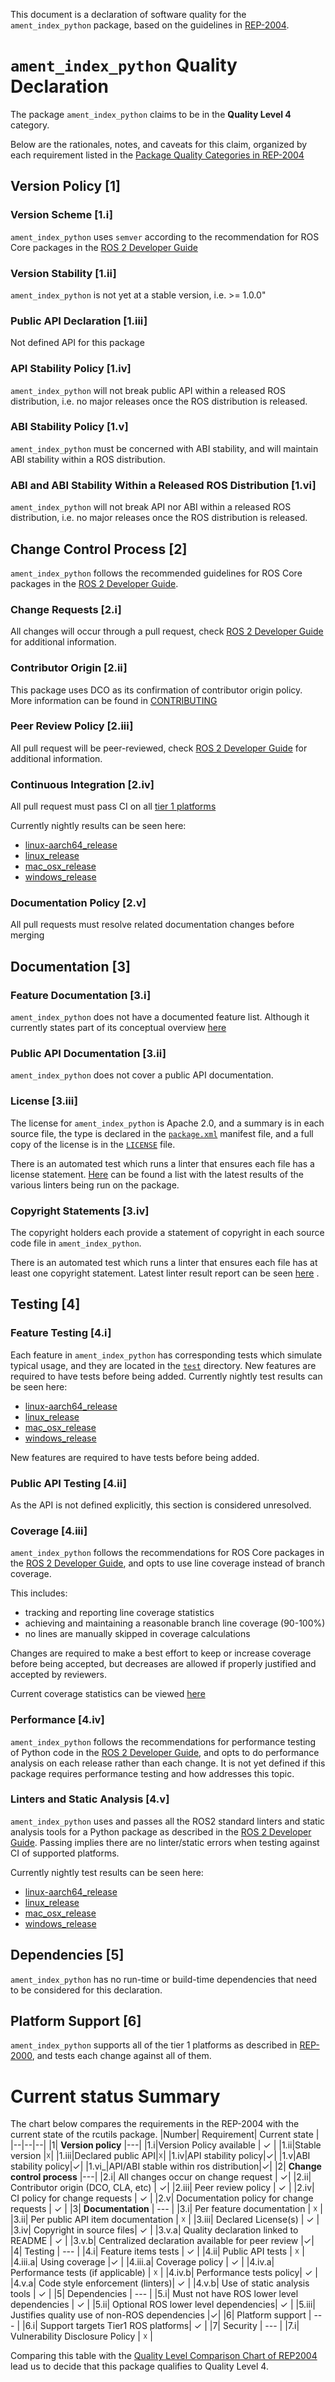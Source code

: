 This document is a declaration of software quality for the `ament_index_python` package, based on the guidelines in [REP-2004](https://github.com/ros-infrastructure/rep/blob/rep-2004/rep-2004.rst).

# `ament_index_python` Quality Declaration

The package `ament_index_python` claims to be in the **Quality Level 4** category.

Below are the rationales, notes, and caveats for this claim, organized by each requirement listed in the [Package Quality Categories in REP-2004](https://index.ros.org/doc/ros2/Contributing/Developer-Guide/#package-quality-categories)

## Version Policy [1]

### Version Scheme [1.i]

`ament_index_python` uses `semver` according to the recommendation for ROS Core packages in the [ROS 2 Developer Guide](https://index.ros.org/doc/ros2/Contributing/Developer-Guide/#versioning)

### Version Stability [1.ii]

`ament_index_python` is not yet at a stable version, i.e. >= 1.0.0"

### Public API Declaration [1.iii]

Not defined API for this package

### API Stability Policy [1.iv]

`ament_index_python` will not break public API within a released ROS distribution, i.e. no major releases once the ROS distribution is released.

### ABI Stability Policy [1.v]

`ament_index_python` must be concerned with ABI stability, and will maintain ABI stability within a ROS distribution.

### ABI and ABI Stability Within a Released ROS Distribution [1.vi]

`ament_index_python` will not break API nor ABI within a released ROS distribution, i.e. no major releases once the ROS distribution is released.

## Change Control Process [2]

`ament_index_python` follows the recommended guidelines for ROS Core packages in the [ROS 2 Developer Guide](https://index.ros.org/doc/ros2/Contributing/Developer-Guide/#change-control-process).

### Change Requests [2.i]
All changes will occur through a pull request, check [ROS 2 Developer Guide](https://index.ros.org/doc/ros2/Contributing/Developer-Guide/#change-control-process) for additional information.

### Contributor Origin [2.ii]
This package uses DCO as its confirmation of contributor origin policy. More information can be found in [CONTRIBUTING](./CONTRIBUTING.md)

### Peer Review Policy [2.iii]
All pull request will be peer-reviewed, check [ROS 2 Developer Guide](https://index.ros.org/doc/ros2/Contributing/Developer-Guide/#change-control-process) for additional information.

### Continuous Integration [2.iv]

All pull request must pass CI on all [tier 1 platforms](https://www.ros.org/reps/rep-2000.html#support-tiers)

Currently nightly results can be seen here:
* [linux-aarch64_release](https://ci.ros2.org/view/nightly/job/nightly_linux-aarch64_release/lastBuild/testReport/ament_index_python.src.ament.ament_index.ament_index_python.test/)
* [linux_release](https://ci.ros2.org/view/nightly/job/nightly_linux_release/lastBuild/testReport/ament_index_python.src.ament.ament_index.ament_index_python.test/)
* [mac_osx_release](https://ci.ros2.org/view/nightly/job/nightly_osx_release/lastBuild/testReport/ament_index_python.src.ament.ament_index.ament_index_python.test/)
* [windows_release](https://ci.ros2.org/view/nightly/job/nightly_win_rel/lastBuild/testReport/ament_index_python.src.ament.ament_index.ament_index_python.test/)

###  Documentation Policy [2.v]

All pull requests must resolve related documentation changes before merging

## Documentation [3]

### Feature Documentation [3.i]

`ament_index_python` does not have a documented feature list. Although it currently states part of its conceptual overview [here](https://github.com/ament/ament_cmake/blob/master/ament_cmake_core/doc/resource_index.md)

### Public API Documentation [3.ii]

`ament_index_python` does not cover a public API documentation.

### License [3.iii]

The license for `ament_index_python` is Apache 2.0, and a summary is in each source file, the type is declared in the [`package.xml`](./package.xml) manifest file, and a full copy of the license is in the [`LICENSE`](../LICENSE) file.

There is an automated test which runs a linter that ensures each file has a license statement. [Here](https://ci.ros2.org/view/nightly/job/nightly_linux_release/lastBuild/testReport/ament_index_python.src.ament.ament_index.ament_index_python.test/) can be found a list with the latest results of the various linters being run on the package.

### Copyright Statements [3.iv]

The copyright holders each provide a statement of copyright in each source code file in `ament_index_python`.

There is an automated test which runs a linter that ensures each file has at least one copyright statement. Latest linter result report can be seen [here](https://ci.ros2.org/view/nightly/job/nightly_linux_release/lastBuild/testReport/ament_index_python.src.ament.ament_index.ament_index_python.test/test_copyright/) .

## Testing [4]

### Feature Testing [4.i]

Each feature in `ament_index_python` has corresponding tests which simulate typical usage, and they are located in the [`test`](./test) directory.
New features are required to have tests before being added.
Currently nightly test results can be seen here:
* [linux-aarch64_release](https://ci.ros2.org/view/nightly/job/nightly_linux-aarch64_release/lastBuild/testReport/ament_index_python.src.ament.ament_index.ament_index_python.test/)
* [linux_release](https://ci.ros2.org/view/nightly/job/nightly_linux_release/lastBuild/testReport/ament_index_python.src.ament.ament_index.ament_index_python.test/)
* [mac_osx_release](https://ci.ros2.org/view/nightly/job/nightly_osx_release/lastBuild/testReport/ament_index_python.src.ament.ament_index.ament_index_python.test/)
* [windows_release](https://ci.ros2.org/view/nightly/job/nightly_win_rel/lastBuild/testReport/ament_index_python.src.ament.ament_index.ament_index_python.test/)

New features are required to have tests before being added.

### Public API Testing [4.ii]

As the API is not defined explicitly, this section is considered unresolved.


### Coverage [4.iii]

`ament_index_python` follows the recommendations for ROS Core packages in the [ROS 2 Developer Guide](https://index.ros.org/doc/ros2/Contributing/Developer-Guide/#code-coverage), and opts to use line coverage instead of branch coverage.

This includes:

- tracking and reporting line coverage statistics
- achieving and maintaining a reasonable branch line coverage (90-100%)
- no lines are manually skipped in coverage calculations

Changes are required to make a best effort to keep or increase coverage before being accepted, but decreases are allowed if properly justified and accepted by reviewers.

Current coverage statistics can be viewed [here](https://ci.ros2.org/job/ci_linux_coverage/lastBuild/cobertura/ament_index_python/)

### Performance [4.iv]

`ament_index_python` follows the recommendations for performance testing of Python code in the [ROS 2 Developer Guide](https://index.ros.org/doc/ros2/Contributing/Developer-Guide/#performance), and opts to do performance analysis on each release rather than each change.
It is not yet defined if this package requires performance testing and how addresses this topic.

### Linters and Static Analysis [4.v]

`ament_index_python` uses and passes all the ROS2 standard linters and static analysis tools for a Python package as described in the [ROS 2 Developer Guide](https://index.ros.org/doc/ros2/Contributing/Developer-Guide/#linters-and-static-analysis). Passing implies there are no linter/static errors when testing against CI of supported platforms.

Currently nightly test results can be seen here:
* [linux-aarch64_release](https://ci.ros2.org/view/nightly/job/nightly_linux-aarch64_release/lastBuild/testReport/ament_index_python.src.ament.ament_index.ament_index_python.test/)
* [linux_release](https://ci.ros2.org/view/nightly/job/nightly_linux_release/lastBuild/testReport/ament_index_python.src.ament.ament_index.ament_index_python.test/)
* [mac_osx_release](https://ci.ros2.org/view/nightly/job/nightly_osx_release/lastBuild/testReport/ament_index_python.src.ament.ament_index.ament_index_python.test/)
* [windows_release](https://ci.ros2.org/view/nightly/job/nightly_win_rel/lastBuild/testReport/ament_index_python.src.ament.ament_index.ament_index_python.test/)

## Dependencies [5]

`ament_index_python` has no run-time or build-time dependencies that need to be considered for this declaration.

## Platform Support [6]

`ament_index_python` supports all of the tier 1 platforms as described in [REP-2000](https://www.ros.org/reps/rep-2000.html#support-tiers), and tests each change against all of them.

# Current status Summary

The chart below compares the requirements in the REP-2004 with the current state of the rcutils package.
|Number|  Requirement| Current state |
|--|--|--|
|1| **Version policy** |---|
|1.i|Version Policy available | ✓ |
|1.ii|Stable version |☓|
|1.iii|Declared public API|☓|
|1.iv|API stability policy|✓|
|1.v|ABI stability policy|✓|
|1.vi_|API/ABI stable within ros distribution|✓|
|2| **Change control process** |---|
|2.i| All changes occur on change request | ✓|
|2.ii| Contributor origin (DCO, CLA, etc) | ✓|
|2.iii| Peer review policy | ✓ |
|2.iv| CI policy for change requests | ✓ |
|2.v| Documentation policy for change requests | ✓ |
|3| **Documentation** | --- |
|3.i| Per feature documentation | ☓ |
|3.ii| Per public API item documentation | ☓ |
|3.iii| Declared License(s) | ✓ |
|3.iv| Copyright in source files| ✓ |
|3.v.a| Quality declaration linked to README | ✓ |
|3.v.b| Centralized declaration available for peer review |✓|
|4| Testing | --- |
|4.i| Feature items tests | ✓ |
|4.ii| Public API tests | ☓ |
|4.iii.a| Using coverage |✓ |
|4.iii.a| Coverage policy | ✓ |
|4.iv.a| Performance tests (if applicable) | ☓ |
|4.iv.b| Performance tests policy| ✓ |
|4.v.a| Code style enforcement (linters)| ✓ |
|4.v.b| Use of static analysis tools | ✓ |
|5| Dependencies | --- |
|5.i| Must not have ROS lower level dependencies | ✓ |
|5.ii| Optional ROS lower level dependencies| ✓ |
|5.iii| Justifies quality use of non-ROS dependencies |✓|
|6| Platform support | --- |
|6.i| Support targets Tier1 ROS platforms| ✓ |
|7| Security | --- |
|7.i| Vulnerability Disclosure Policy | ☓ |

Comparing this table with the [Quality Level Comparison Chart of REP2004](https://github.com/ros-infrastructure/rep/blob/d1074e43f25f957d75f50dbfda94ab10d86bcbfd/rep-2004.rst#quality-level-comparison-chart) lead us to decide that this package qualifies to Quality Level 4.
